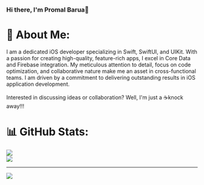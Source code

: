 ### Hi there, I'm Promal Barua👋
# 💫 About Me:
I am a dedicated iOS developer specializing in Swift, SwiftUI, and UIKit. With a passion for creating high-quality, feature-rich apps, I excel in Core Data and Firebase integration. My meticulous attention to detail, focus on code optimization, and collaborative nature make me an asset in cross-functional teams. I am driven by a commitment to delivering outstanding results in iOS application development. <br><br>Interested in discussing ideas or collaboration? Well, I'm just a ☕️knock away!!!<br>  

# 📊 GitHub Stats:
![](https://github-readme-streak-stats.herokuapp.com/?user=Anything-That-Works&theme=dark&hide_border=false)<br/>
![](https://github-readme-stats.vercel.app/api/top-langs/?username=Anything-That-Works&theme=dark&hide_border=false&include_all_commits=true&count_private=true&layout=compact)

---
[![](https://visitcount.itsvg.in/api?id=Anything-That-Works&icon=5&color=3)](https://visitcount.itsvg.in)
